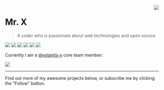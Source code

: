 <a href="#">
<img align="right" src="https://github-readme-stats.vercel.app/api?username=xaoxuu&show_icons=true&hide_border=true&icon_color=586069&title_color=a0a9af">
</a>

# Mr. X

> A coder who is passionate about web technologies and open source.

![](https://img.shields.io/badge/-Objective--C-2196f3?style=flat-square) ![](https://img.shields.io/badge/-Swift-333?style=flat-square&logo=Swift) ![](https://img.shields.io/badge/-HTML5-e34f26?style=flat-square&logo=HTML5&logoColor=fff) ![](https://img.shields.io/badge/-CSS3-1572b6?style=flat-square&logo=CSS3&labelColor=1572b6) ![](https://img.shields.io/badge/-Stylus-333?style=flat-square&logo=Stylus&logoColor=fff) ![](https://img.shields.io/badge/-JavaScript-e5cd0c?style=flat-square&logo=JavaScript&labelColor=f7df1e&logoColor=000)

Currently I am a [@volantis-x](https://github.com/volantis-x) core team member:

<a href="https://github.com/volantis-x/hexo-theme-volantis">
  <img src="https://github-readme-stats.vercel.app/api/pin/?username=volantis-x&repo=hexo-theme-volantis&show_owner=true" />
</a>

<br>

----

Find out more of my awesome projects below, or subscribe me by clicking the "Follow" button.
